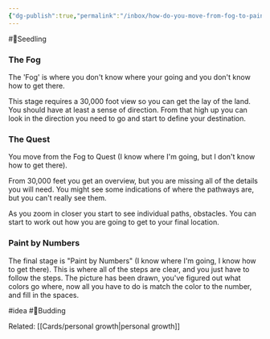 ```yaml
---
{"dg-publish":true,"permalink":"/inbox/how-do-you-move-from-fog-to-paint-by-numbers/"}
---
```



#🌱Seedling 

### The Fog
The 'Fog' is where you don't know where your going and you don't know how to get there.

This stage requires a 30,000 foot view so you can get the lay of the land. You should have at least a sense of direction. From that high up you can look in the direction you need to go and start to define your destination. 
### The Quest
You move from the Fog to Quest (I know where I'm going, but I don't know how to get there).

From 30,000 feet you get an overview, but you are missing all of the details you will need. You might see some indications of where the pathways are, but you can't really see them.

As you zoom in closer you start to see individual paths, obstacles. You can start to work out how you are going to get to your final location.

### Paint by Numbers
The final stage is "Paint by Numbers" (I know where I'm going, I know how to get there). This is where all of the steps are clear, and you just have to follow the steps. The picture has been drawn, you've figured out what colors go where, now all you have to do is match the color to the number, and fill in the spaces.


#idea 
#🌿Budding 

Related: [[Cards/personal growth\|personal growth]]